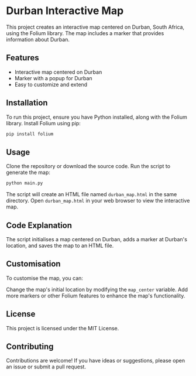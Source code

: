 # Durban Interactive Map

This project creates an interactive map centered on Durban, South Africa, using the Folium library. The map includes a marker that provides information about Durban.

## Features

- Interactive map centered on Durban
- Marker with a popup for Durban
- Easy to customize and extend

## Installation

To run this project, ensure you have Python installed, along with the Folium library. Install Folium using pip:

```bash
pip install folium
```

## Usage

Clone the repository or download the source code.
Run the script to generate the map:
```bash
python main.py
```
The script will create an HTML file named `durban_map.html` in the same directory.
Open `durban_map.html` in your web browser to view the interactive map.

## Code Explanation

The script initialises a map centered on Durban, adds a marker at Durban's location, and saves the map to an HTML file.

## Customisation

To customise the map, you can:

Change the map's initial location by modifying the `map_center` variable.
Add more markers or other Folium features to enhance the map's functionality.

## License

This project is licensed under the MIT License.

## Contributing

Contributions are welcome! If you have ideas or suggestions, please open an issue or submit a pull request.
